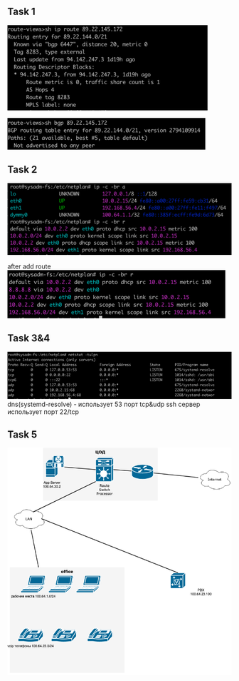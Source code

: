 ## Task 1
![img_42.png](img_42.png)

![img_43.png](img_43.png)

## Task 2
![img_44.png](img_44.png)

after add route  
![img_45.png](img_45.png)

## Task 3&4
![img_46.png](img_46.png)
dns(systemd-resolve) - использует 53 порт tcp&udp
ssh сервер использует порт 22/tcp

## Task 5
![netdiagram](Netdia.drawio.png)